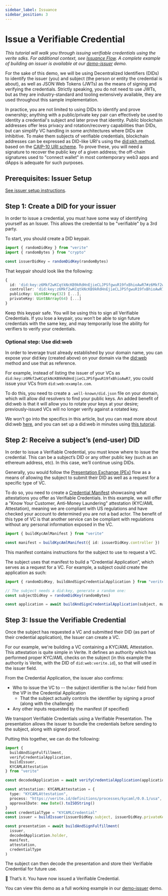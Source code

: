 ```yaml
---
sidebar_label: Issuance
sidebar_position: 3
---
```


# Issue a Verifiable Credential

_This tutorial will walk you through issuing verifiable credentials using the verite sdks. For additional context, see [Issuance Flow](/patterns/issuance-flow.md). A complete example of building an issuer is available at our [demo-issuer](https://github.com/centrehq/verite/packages/demo-issuer) demo._

For the sake of this demo, we will be using Decentralized Identifiers (DIDs) to identify the issuer (you) and subject (the person or entity the credential is about), as well as JSON Web Tokens (JWTs) as the means of signing and verifying the credentials. Strictly speaking, you do not need to use JWTs, but as they are industry-standard and tooling extensively available, they are used throughout this sample implementation.

In practice, you are not limited to using DIDs to identify and prove ownership; anything with a public/private key pair can effectively be used to identity a credential's subject and later prove that identity. Public blockchain addresses offer less privacy and rotation/recovery capabilities than DIDs, but can simplify VC handling in some architectures where DIDs are inhibitive. To make them subjects of verifiable credentials, blockchain addresses can be expressed as DID-like URI's using the [did:pkh method](https://github.com/w3c-ccg/did-pkh/blob/main/did-pkh-method-draft.md), based on the [CAIP-10 URI scheme](https://github.com/ChainAgnostic/CAIPs/blob/master/CAIPs/caip-10.md). To prove these, you will need a signature to recover the public key of a given address; the off-chain signatures used to "connect wallet" in most contemporary web3 apps and dApps is adequate for such purposes.

## Prerequisites: Issuer Setup

[See issuer setup instructions](/verite/developers/issuer-setup).

## Step 1: Create a DID for your issuer

In order to issue a credential, you must have some way of identifying yourself as an Issuer. This allows the credential to be "verifiable" by a 3rd party.

To start, you should create a DID keypair.

```ts
import { randomDidKey } from "verite"
import { randomBytes } from "crypto"

const issuerDidKey = randomDidKey(randomBytes)
```

That keypair should look like the following:

```ts
{
  id: 'did:key:z6Mkf2wKCqtkNcKB9kRdHnEjieCLJPSfgwuR19fxBhioAwR7#z6Mkf2wKCqtkNcKB9kRdHnEjieCLJPSfgwuR19fxBhioAwR7',
  controller: 'did:key:z6Mkf2wKCqtkNcKB9kRdHnEjieCLJPSfgwuR19fxBhioAwR7',
  publicKey: Uint8Array(32) [...],
  privateKey: Uint8Array(64) [...]
}
```

Keep this keypair safe. You will be using this to sign all Verifiable Credentials. If you lose a keypair, you won’t be able to sign future credentials with the same key, and may temporarily lose the ability for verifiers to verify your credentials.

### Optional step: Use did:web

In order to leverage trust already established by your domain name, you can expose your did:key (created above) on your domain via the [did:web](https://w3c-ccg.github.io/did-method-web/) method and use that as reference.

For example, instead of listing the issuer of your VCs as `did:key:z6Mkf2wKCqtkNcKB9kRdHnEjieCLJPSfgwuR19fxBhioAwR7`, you could issue your VCs from `did:web:example.com`.

To do this, you need to create a `.well-known/did.json` file on your domain, which will allow did resolvers to find your public keys. An added benefit of did:web is that it will allow you to rotate your keys at your desire; previously-issued VCs will no longer verify against a rotated key.

We won’t go into the specifics in this article, but you can read more about did:web [here](https://w3c-ccg.github.io/did-method-web/), and you can set up a did:web in minutes using [this tutorial](https://spruceid.dev/docs/didkit/did-web).

## Step 2: Receive a subject’s (end-user) DID

In order to issue a Verifiable Credential, you must know where to issue the credential. This can be a subject’s DID or any other public key (such as an ethereum address, etc). In this case, we’ll continue using DIDs.

Generally, you would follow the [Presentation Exchange (PEx)](https://identity.foundation/presentation-exchange/) flow as a means of allowing the subject to submit their DID as well as a request for a specific type of VC.

To do so, you need to create a [Credential Manifest](https://identity.foundation/credential-manifest/) showcasing what attestations you offer as Verifiable Credentials. In this example, we will offer a "Know Your Customer, Anti-Money Laundering" attestation (KYC/AML Attestation), meaning we are compliant with US regulations and have checked your account to determined you are not a bad actor. The benefit of this type of VC is that another service can be compliant with regulations without any personal information exposed in the VC.

```ts
import { buildKycAmlManifest } from "verite"

const manifest = buildKycAmlManifest({ id: issuerDidKey.controller })
```

This manifest contains instructions for the subject to use to request a VC.

The subject uses that manifest to build a “Credential Application”, which serves as a request for a VC. For example, a subject could create the application as such:

```ts
import { randomDidKey, buildAndSignCredentialApplication } from "verite"

// The subject needs a did:key, generate a random one:
const subjectDidKey = randomDidKey(randomBytes)

const application = await buildAndSignCredentialApplication(subject, manifest)
```

## Step 3: Issue the Verifiable Credential

Once the subject has requested a VC and submitted their DID (as part of their credential application), the Issuer can create a VC.

For our example, we're building a VC containing a KYC/AML Attestation. This attestation is quite simple in Verite. It defines an authority which has performed proper KYC/AML checks on the subject (in this example the authority is Verite, with the DID of `did:web:verite.id`), so that will used in the issuer field.

From the Credential Application, the issuer also confirms:

- Who to issue the VC to -- the subject identifier is the `holder` field from the VP in the Credential Application
  - That the subject actually controls the identifier by signing a proof (along with the challenge)
- Any other inputs requested by the manifest (if specified)

We transport Verifiable Credentials using a Verifiable Presentation. The presentation allows the issuer to bundle the credentials before sending to the subject, along with signed proof.

Putting this together, we can do the following:

```ts
import {
  buildAndSignFulfillment,
  verifyCredentialApplication,
  buildIssuer,
  KYCAMLAttestation
} from "verite"

const decodedApplication = await verifyCredentialApplication(application)

const attestation: KYCAMLAttestation = {
  type: "KYCAMLAttestation",
  process: "https://verite.id/definitions/processes/kycaml/0.0.1/usa",
  approvalDate: new Date().toISOString()
}
const credentialType = "KYCAMLCredential"
const issuer = buildIssuer(issuerDidKey.subject, issuerDidKey.privateKey)

const presentation = await buildAndSignFulfillment(
  issuer,
  decodedApplication.holder,
  manifest,
  attestation,
  credentialType
)
```

The subject can then decode the presentation and store their Verifiable Credential for future use.

🎉 That’s it. You have now issued a Verifiable Credential.

You can view this demo as a full working example in our [demo-issuer](https://github.com/centrehq/verite/tree/main/packages/demo-issuer) demo.
